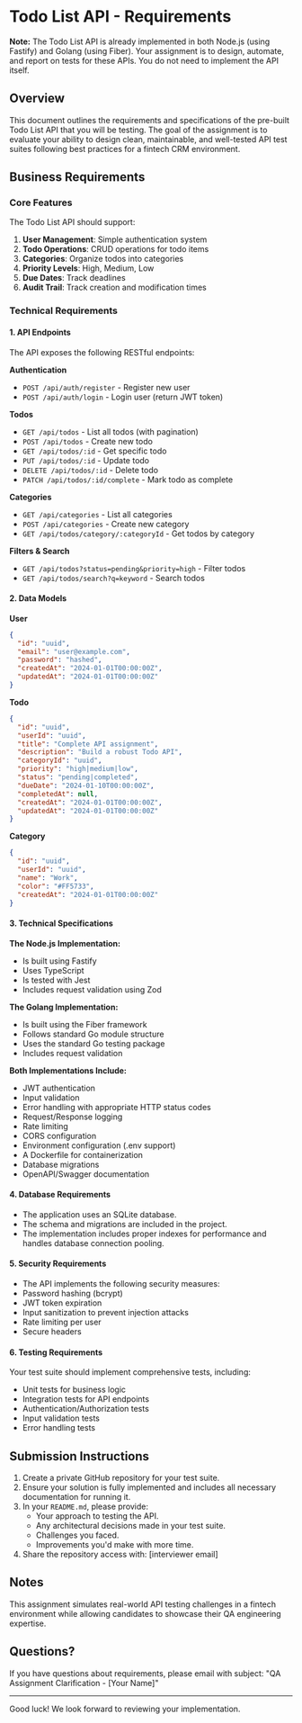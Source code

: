 # Todo List API - Requirements

**Note:** The Todo List API is already implemented in both Node.js (using Fastify) and Golang (using Fiber). Your assignment is to design, automate, and report on tests for these APIs. You do not need to implement the API itself.

## Overview
This document outlines the requirements and specifications of the pre-built Todo List API that you will be testing. The goal of the assignment is to evaluate your ability to design clean, maintainable, and well-tested API test suites following best practices for a fintech CRM environment.

## Business Requirements

### Core Features
The Todo List API should support:
1. **User Management**: Simple authentication system
2. **Todo Operations**: CRUD operations for todo items
3. **Categories**: Organize todos into categories
4. **Priority Levels**: High, Medium, Low
5. **Due Dates**: Track deadlines
6. **Audit Trail**: Track creation and modification times

### Technical Requirements

#### 1. API Endpoints
The API exposes the following RESTful endpoints:

**Authentication**
- `POST /api/auth/register` - Register new user
- `POST /api/auth/login` - Login user (return JWT token)

**Todos**
- `GET /api/todos` - List all todos (with pagination)
- `POST /api/todos` - Create new todo
- `GET /api/todos/:id` - Get specific todo
- `PUT /api/todos/:id` - Update todo
- `DELETE /api/todos/:id` - Delete todo
- `PATCH /api/todos/:id/complete` - Mark todo as complete

**Categories**
- `GET /api/categories` - List all categories
- `POST /api/categories` - Create new category
- `GET /api/todos/category/:categoryId` - Get todos by category

**Filters & Search**
- `GET /api/todos?status=pending&priority=high` - Filter todos
- `GET /api/todos/search?q=keyword` - Search todos

#### 2. Data Models

**User**
```json
{
  "id": "uuid",
  "email": "user@example.com",
  "password": "hashed",
  "createdAt": "2024-01-01T00:00:00Z",
  "updatedAt": "2024-01-01T00:00:00Z"
}
```

**Todo**
```json
{
  "id": "uuid",
  "userId": "uuid",
  "title": "Complete API assignment",
  "description": "Build a robust Todo API",
  "categoryId": "uuid",
  "priority": "high|medium|low",
  "status": "pending|completed",
  "dueDate": "2024-01-10T00:00:00Z",
  "completedAt": null,
  "createdAt": "2024-01-01T00:00:00Z",
  "updatedAt": "2024-01-01T00:00:00Z"
}
```

**Category**
```json
{
  "id": "uuid",
  "userId": "uuid",
  "name": "Work",
  "color": "#FF5733",
  "createdAt": "2024-01-01T00:00:00Z"
}
```

#### 3. Technical Specifications

**The Node.js Implementation:**
- Is built using Fastify
- Uses TypeScript
- Is tested with Jest
- Includes request validation using Zod

**The Golang Implementation:**
- Is built using the Fiber framework
- Follows standard Go module structure
- Uses the standard Go testing package
- Includes request validation

**Both Implementations Include:**
- JWT authentication
- Input validation
- Error handling with appropriate HTTP status codes
- Request/Response logging
- Rate limiting
- CORS configuration
- Environment configuration (.env support)
- A Dockerfile for containerization
- Database migrations
- OpenAPI/Swagger documentation

#### 4. Database Requirements
- The application uses an SQLite database.
- The schema and migrations are included in the project.
- The implementation includes proper indexes for performance and handles database connection pooling.

#### 5. Security Requirements
- The API implements the following security measures:
- Password hashing (bcrypt)
- JWT token expiration
- Input sanitization to prevent injection attacks
- Rate limiting per user
- Secure headers

#### 6. Testing Requirements
Your test suite should implement comprehensive tests, including:
- Unit tests for business logic
- Integration tests for API endpoints
- Authentication/Authorization tests
- Input validation tests
- Error handling tests

## Submission Instructions

1. Create a private GitHub repository for your test suite.
2. Ensure your solution is fully implemented and includes all necessary documentation for running it.
3. In your `README.md`, please provide:
   - Your approach to testing the API.
   - Any architectural decisions made in your test suite.
   - Challenges you faced.
   - Improvements you'd make with more time.
4. Share the repository access with: [interviewer email]

## Notes
This assignment simulates real-world API testing challenges in a fintech environment while allowing candidates to showcase their QA engineering expertise.

## Questions?
If you have questions about requirements, please email with subject: "QA Assignment Clarification - [Your Name]"

---
Good luck! We look forward to reviewing your implementation.